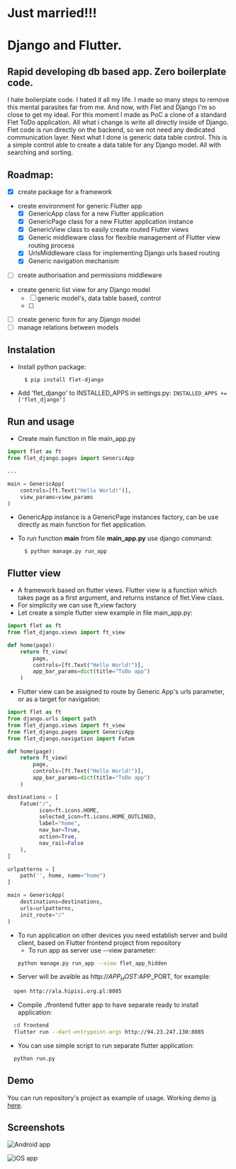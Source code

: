 # Just married!!!
# Django and Flutter.

## Rapid developing db based app. Zero boilerplate code.

I hate boilerplate code. I hated it all my life. I made so many steps to remove this mental parasites far from me. And now, with Flet and Django I'm so close to get my ideal. For this moment I made as PoC a clone of a standard Flet ToDo application. All what i change is write all directly inside of Django. Flet code is run directly on the backend, so we not need any dedicated communication layer. Next what I done is generic data table control. This is a simple control able to create a data table for any Django model. All with searching and sorting.

## Roadmap:
* [x] create package for a framework
* create environment for generic Flutter app
  * [x] GenericApp class for a new Flutter application
  * [x] GenericPage class for a new Flutter application instance
  * [x] GenericView class to easily create routed Flutter views
  * [x] Generic middleware class for flexible management of Flutter view routing process
  * [x] UrlsMiddleware class for implementing Django urls based routing
  * [x] Generic navigation mechanism
* [ ] create authorisation and permissions middleware
* create generic list view for any Django model
  * [ ] generic model's, data table based, control
  * [ ]
* [ ] create generic form for any Django model
* [ ] manage relations between models

## Instalation
- Install python package:

        $ pip install flet-django
- Add 'flet_django' to INSTALLED_APPS in settings.py:
        `INSTALLED_APPS += ['flet_django']`


## Run and usage

- Create main function in file main_app.py
```python
import flet as ft
from flet_django.pages import GenericApp

...

main = GenericApp(
    controls=[ft.Text("Hello World!")],
    view_params=view_params
)
```
- GenericApp instance is a GenericPage instances factory, can be use directly as main function for flet application.
- To run function __main__ from file __main_app.py__ use django command:

        $ python manage.py run_app

## Flutter view

- A framework based on flutter views. Flutter view is a function which takes page as a first argument, and returns instance of flet.View class.
- For simplicity we can use ft_view factory
- Let create a simple flutter view example in file main_app.py:
```python
import flet as ft
from flet_django.views import ft_view

def home(page):
    return ft_view(
        page,
        controls=[ft.Text("Hello World!")],
        app_bar_params=dict(title="ToDo app")
    )
```
- Flutter view can be assigned to route by Generic App's urls parameter, or as a target for navigation:
```python
import flet as ft
from django.urls import path
from flet_django.views import ft_view
from flet_django.pages import GenericApp
from flet_django.navigation import Fatum

def home(page):
    return ft_view(
        page,
        controls=[ft.Text("Hello World!")],
        app_bar_params=dict(title="ToDo app")
    )

destinations = [
    Fatum("/",
          icon=ft.icons.HOME,
          selected_icon=ft.icons.HOME_OUTLINED,
          label="home",
          nav_bar=True,
          action=True,
          nav_rail=False
    ),
]

urlpatterns = [
    path('', home, name="home")
]

main = GenericApp(
    destinations=destinations,
    urls=urlpatterns,
    init_route="/"
)

```

- To run application on other devices you need establish server and build client, based on Flutter frontend project from repository
  - To run app as server use --view parameter:
  ```bash
  python manage.py run_app --view flet_app_hidden
  ```
- Server will be avaible as http://$APP_HOST:$APP_PORT, for example:
```bash
  open http://ala.hipisi.org.pl:8085
```
- Compile ./frontend futter app to have separate ready to install application:
```bash
  cd frontend
  flutter run --dart-entrypoint-args http://94.23.247.130:8085
```
- You can use simple script to run separate flutter application:
```bash
  python run.py
```

## Demo
You can run repository's project as example of usage.
Working demo [is here](http://ala.hipisi.org.pl:8085).

## Screenshots

![Android app](./todo_pixel4.png)

![iOS app](./todo_iphone14.png)
